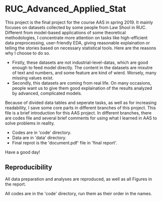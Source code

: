 # RUC_Advanced_Applied_Stat
This project is the final project for the course AAS in spring 2019. It mainly focuses on datasets collected by some people from Law Shool in RUC. Different from model-based applications of some theoretical methodologies, I concentrate more attention on tasks like high-efficient data preprocessing, user-friendly EDA, giving reasonable explaination or telling the stories based on necessary statistical tools. Here are the reasons why I choose to do so. 

* Firstly, these datasets are not industrial-level-datas, which are good enough to feed model directly. The content in the datasets are mixutre of text and numbers, and some feature are kind of wierd. Worsely, many missing values exist.
* Secondly, this datasets are coming from real life. On many occasions, people want us to give them good explaination of the results analyzed by advanced, complicated models. 

Because of divided data tables and seperate tasks, as well as for increasing readability, I save some core parts in different branches of this project. This file is a brief introduction for this AAS project. In different branches, there are codes file and several brief comments for using what I learned in AAS to solve problems in reality.

* Codes are in 'code' directory.
* Data are in 'data' directory.
* Final reprot is the 'document.pdf' file in 'final report'.

Have a good day!

## Reproducibility
All data preparation and analyses are reproduced, as well as all Figures in the report.

All codes are in the 'code' directory, run them as their order in the names.
